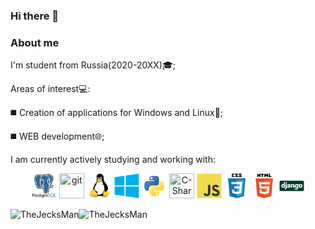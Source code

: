 ### Hi there 👋

<!--
**TheJecksMan/TheJecksMan** is a ✨ _special_ ✨ repository because its `README.md` (this file) appears on your GitHub profile.-->
### About me

I'm student from Russia(2020-20XX)🎓;

Areas of interest:computer::

:black_medium_square: Creation of applications for Windows and Linux:dvd:;

:black_medium_square: WEB development:globe_with_meridians:;

I am currently actively studying and working with:
<p align="center"">
<img src="https://raw.githubusercontent.com/devicons/devicon/master/icons/postgresql/postgresql-original-wordmark.svg" title="postgresql" width="40" height="40"/>
<img src="https://www.vectorlogo.zone/logos/git-scm/git-scm-icon.svg" title="git" width="40" height="40"/>
<img src="https://raw.githubusercontent.com/devicons/devicon/master/icons/linux/linux-original.svg" title="linux" width="40" height="40"/>
<img src="https://raw.githubusercontent.com/devicons/devicon/master/icons/windows8/windows8-original.svg" title="windows" width="40" height="40"/>
<img src="https://raw.githubusercontent.com/devicons/devicon/master/icons/python/python-original.svg" title="python" width="40" height="40"/>
<img src="https://raw.githubusercontent.com/jmnote/z-icons/master/svg/csharp.svg" title="C-Sharp" width="40" height="40"/>
<img src="https://raw.githubusercontent.com/devicons/devicon/master/icons/javascript/javascript-original.svg" title="javascript" width="40" height="40"/>
<img src="https://raw.githubusercontent.com/devicons/devicon/master/icons/css3/css3-original-wordmark.svg" title="css3" width="40" height="40"/>
<img src="https://raw.githubusercontent.com/devicons/devicon/master/icons/html5/html5-original-wordmark.svg" title="html5" width="40" height="40"/>    
<img src="https://raw.githubusercontent.com/devicons/devicon/master/icons/django/django-original.svg" title="django" width="40" height="40"/>
</p>
                                                                                                                                                 
<img src="https://github-readme-stats.vercel.app/api?username=TheJecksMan&count_private=true&theme=dark" title="TheJecksMan"/><img src="https://github-readme-stats.vercel.app/api/top-langs/?username=TheJecksMan&layout=compact&hide=html" title="TheJecksMan"/>
                                                                                                                                          
